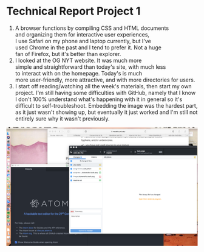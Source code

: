 <html>
<h1> Technical Report Project 1</h1>
<body>

1. A browser functions by compiling CSS and HTML documents <br>
and organizing them for interactive user experiences, <br>
I use Safari on my phone and laptop currently, but I've <br>
used Chrome in the past and I tend to prefer it. Not a huge <br> fan of Firefox, but it's better than explorer.
2. I looked at the OG NYT website. It was much more <br> simple and straightforward than today's site, with much less <br> to interact with on the homepage. Today's is much <br> more user-friendly, more attractive, and with more directories for users.
3. I start off reading/watching all the week's materials, then start my own project. I'm still having some difficulties with GitHub, namely that I know I don't 100% understand what's happening with it in general so it's difficult to self-troubleshoot. Embedding the image was the hardest part, as it just wasn't showing up, but eventually it just worked and I'm still not entirely sure why it wasn't previously.
<img src="images/screenshot.jpg"/>
</body>
</html>
